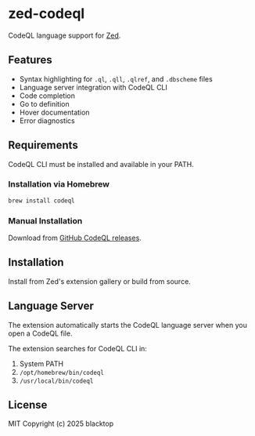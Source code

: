# zed-codeql

CodeQL language support for [Zed](https://zed.dev).

## Features

- Syntax highlighting for `.ql`, `.qll`, `.qlref`, and `.dbscheme` files
- Language server integration with CodeQL CLI
- Code completion
- Go to definition
- Hover documentation
- Error diagnostics

## Requirements

CodeQL CLI must be installed and available in your PATH.

### Installation via Homebrew
```bash
brew install codeql
```

### Manual Installation
Download from [GitHub CodeQL releases](https://github.com/github/codeql-action/releases).

## Installation

Install from Zed's extension gallery or build from source.

## Language Server

The extension automatically starts the CodeQL language server when you open a CodeQL file.

The extension searches for CodeQL CLI in:
1. System PATH
2. `/opt/homebrew/bin/codeql`
3. `/usr/local/bin/codeql`

## License

MIT Copyright (c) 2025 blacktop
